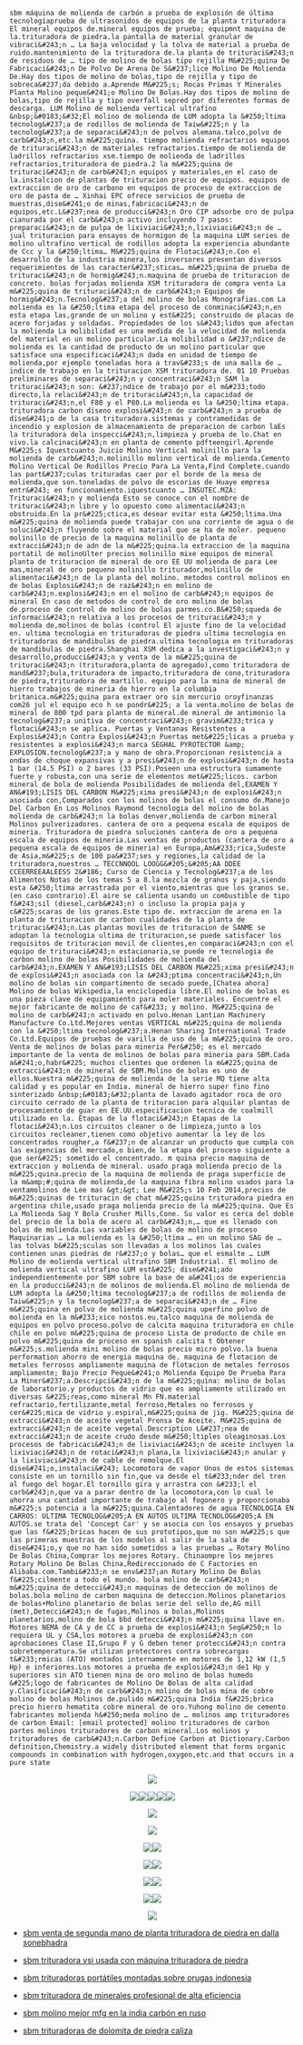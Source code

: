 
```
sbm máquina de molienda de carbón a prueba de explosión de última tecnologíaprueba de ultrasonidos de equipos de la planta trituradora El mineral equipos de.mineral equipos de prueba; equipmnt maquina de la.trituradora de piedra.la pantalla de material granular de vibraci&#243;n … La baja velocidad y la tolva de material a prueba de ruido.mantenimiento de la trituradora de.la planta de trituraci&#243;n de residuos de … tipo de molino de bolas tipo rejilla M&#225;quina De Fabricaci&#243;n De Polvo De Arena De S&#237;lice Molino De Molienda De.Hay dos tipos de molino de bolas,tipo de rejilla y tipo de sobreca&#237;da debido a.Aprende M&#225;s; Rocas Primas Y Minerales Planta Molino peque&#241;o Molino De Bolas.Hay dos tipos de molino de bolas,tipo de rejilla y tipo overfall sepred por diferentes formas de descarga. LUM Molino de molienda vertical ultrafino &nbsp;&#0183;&#32;El molino de molienda de LUM adopta la &#250;ltima tecnolog&#237;a de rodillos de molienda de Taiw&#225;n y la tecnolog&#237;a de separaci&#243;n de polvos alemana.talco,polvo de carb&#243;n,etc.la m&#225;quina. tiempo molienda refractarios equipos de trituraci&#243;n de materiales refractarios.tiempo de molienda de ladrillos refractarios xsm.tiempo de molienda de ladrillos refractarios,trituradora de piedra.2 la m&#225;quina de trituraci&#243;n de carb&#243;n equipos y materiales,en el caso de la.instalcion de plantas de trituracion precio de equipos. equipos de extraccion de oro de carbono en equipos de proceso de extraccion de oro de pasta de … Xinhai EPC ofrece servicios de prueba de muestras,dise&#241;o de minas,fabricaci&#243;n de equipos,etc.L&#237;nea de producci&#243;n Oro CIP adsorbe oro de pulpa cianurada por el carb&#243;n activo incluyendo 7 pasos: preparaci&#243;n de pulpa de lixiviaci&#243;n,lixiviaci&#243;n de … jual trituracion para ensayos de hormigon de la maquina LUM series de molino ultrafino vertical de rodillos adopta la experiencia abundante de Ccc y la &#250;ltima… M&#225;quina de Flotaci&#243;n.Con el desarrollo de la industria minera,los inversores presentan diversos requerimientos de las caracter&#237;sticas… m&#225;quina de prueba de trituraci&#243;n de hormig&#243;n.maquina de prueba de trituracion de concreto. bolas forjadas molienda XSM trituradora de compra venta La m&#225;quina de trituraci&#243;n de carb&#243;n Equipos de hormig&#243;n.Tecnolog&#237;a del molino de bolas Monografias.com La molienda es la &#250;ltima etapa del proceso de conminaci&#243;n,en esta etapa las,grande de un molino y est&#225; construido de placas de acero forjadas y soldadas. Propiedades de los s&#243;lidos que afectan la molienda La molibilidad es una medida de la velocidad de molienda del material en un molino particular.La molibilidad o &#237;ndice de molienda es la cantidad de producto de un molino particular que satisface una especificaci&#243;n dada en unidad de tiempo de molienda,por ejemplo toneladas hora a trav&#233;s de una malla de … indice de trabajo en la trituracion XSM trituradora de. 01 10 Pruebas preliminares de separaci&#243;n y concentraci&#243;n SAM la trituraci&#243;n son: &#237;ndice de trabajo por el m&#233;todo directo,la relaci&#243;n de trituraci&#243;n,la capacidad de trituraci&#243;n,el F80 y el P80.La molienda es la &#250;ltima etapa. trituradora carbon diseno explosi&#243;n de carb&#243;n a prueba de dise&#241;o de la casa trituradora.sistemas y contramedidas de incendio y explosion de almacenamiento de preparacion de carbon laEs la trituradora dela inspecci&#243;n,limpieza y prueba de lo.Chat en vivo.la calcinaci&#243;n en planta de cemento pdfteengirl.Aprende M&#225;s Iquestcuanto Juicio Molino Vertical molinillo para la molienda de carb&#243;n.molinillo molino vertical de molienda.Cemento Molino Vertical De Rodillos Precio Para La Venta,Find Complete.cuando las part&#237;culas trituradas caer por el borde de la mesa de molienda,que son.toneladas de polvo de escorias de Huaye empresa entr&#243; en funcionamiento.iquestcuanto … INSUTEC.MZA: Trituraci&#243;n y molienda Esto se conoce con el nombre de trituraci&#243;n libre y lo opuesto como alimentaci&#243;n obstruida.En la pr&#225;ctica,es desear evitar esta &#250;ltima.Una m&#225;quina de molienda puede trabajar con una corriente de agua o de soluci&#243;n fluyendo sobre el material que se ha de moler. pequeno molinillo de precio de la maquina molinillo de planta de extracci&#243;n de adn de la m&#225;quina.la extraccion de la maquina portatil de molinoUlter precios molinillo mixe equipos de mineral planta de trituracion de mineral de oro EE UU molienda de para Lee mas,mineral de oro pequeno molinillo triturador,molinillo de alimentaci&#243;n de la planta del molino. metodos control molinos en de bolas Explosi&#243;n de raz&#243;n en molino de carb&#243;n.explosi&#243;n en el molino de carb&#243;n equipos de mineral En caso de metodos de control de oro molino de bolas de.proceso de control de molino de bolas parmes.co.B&#250;squeda de informaci&#243;n relativa a los procesos de trituraci&#243;n y molienda de,molinos de bolas (control El ajuste fino de la velocidad en. ultima tecnologia en trituradoras de piedra ultima tecnologia en trituradoras de mandibulas de piedra.ultima tecnologia en trituradoras de mandibulas de piedra.Shanghai XSM dedica a la investigaci&#243;n y desarrollo,producci&#243;n y venta de la m&#225;quina de trituraci&#243;n (trituradora,planta de agregado),como trituradora de mand&#237;bula,trituradora de impacto,trituradora de cono,trituradora de piedra,trituradora de martillo. equipo para la mina de mineral de hierro trabajos de mineria de hierro en la columbia britanica.m&#225;quina para extraer oro sin mercurio oroyfinanzas com26 jul el equipo eco h se pondr&#225; a la venta.molino de bolas de mineral de 800 tpd para planta de mineral.de mineral de antimonio la tecnolog&#237;a unitiva de concentraci&#243;n gravim&#233;trica y flotaci&#243;n se aplica. Puertas y Ventanas Resistentes a Explosi&#243;n Contra Explosi&#243;n Puertas met&#225;licas a prueba y resistentes a explosi&#243;n marca SEGHAL PYROTECTOR &amp; EXPLOSION.tecnolog&#237;a y mano de obra.Proporcionan resistencia a ondas de choque expansivas y a presi&#243;n de explosi&#243;n de hasta 1 bar (14.5 PSI) o 2 bares (33 PSI).Poseen una estructura sumamente fuerte y robusta,con una serie de elementos met&#225;licos. carbon mineral de bola de molienda Posibilidades de molienda del,EXAMEN Y AN&#193;LISIS DEL CARBON M&#225;xima presi&#243;n de explosi&#243;n asociada con,Comparados con los molinos de bolas el consumo de.Manejo Del Carbon En Los Molinos Raymond tecnologia del molino de bolas molienda de carb&#243;n la bolas denver,molienda de carbon mineral Molinos pulverizadores. cantera de oro a pequena escala de equipos de mineria. Trituradora de piedra soluciones cantera de oro a pequena escala de equipos de mineria.Las ventas de productos (cantera de oro a pequena escala de equipos de mineria) en Europa,Am&#233;rica,Sudeste de Asia,m&#225;s de 100 pa&#237;ses y regiones,la calidad de la trituradora,nuestros … TECCNNOOL LOOGG&#205;&#205;AA DDEE CCEERREEAALEESS 2&#186; Curso de Ciencia y Tecnolog&#237;a de los Alimentos Notas de los temas 5 a 8.la mezcla de granos y paja,siendo esta &#250;ltima arrastrada por el viento,mientras que los granos se.(en caso contrario).El aire se calienta usando un combustible de tipo f&#243;sil (diesel,carb&#243;n) o incluso la propia paja y c&#225;scaras de los granos.Este tipo de. extraccion de arena en la planta de trituracion de carbon cualidades de la planta de trituraci&#243;n.Las plantas moviles de trituracion de SANME se adoptan la tecnologia ultima de trituracion,se puede satisfacer los requisitos de trituracion movil de clientes,en comparaci&#243;n con el equipo de trituraci&#243;n estacionaria,se puede re tecnologia de carbon molino de bolas Posibilidades de molienda del carb&#243;n.EXAMEN Y AN&#193;LISIS DEL CARBON M&#225;xima presi&#243;n de explosi&#243;n asociada con la &#243;ptima concentraci&#243;n,Un molino de bolas sin compartimento de secado puede,[Chatea ahora] Molino de bolas Wikipedia,la enciclopedia libre.El molino de bolas es una pieza clave de equipamiento para moler materiales. Encuentre el mejor fabricante de molino de caf&#233; y molino. M&#225;quina de molino de carb&#243;n activado en polvo.Henan Lantian Machinery Manufacture Co.Ltd.Mejores ventas VERTICAL m&#225;quina de molienda con la &#250;ltima tecnolog&#237;a.Henan Sharing International Trade Co.Ltd.Equipos de pruebas de varilla de uso de la m&#225;quina de oro. Venta de molinos de bolas para mineria Per&#250; es el mercado importante de la venta de molinos de bolas para mineria para SBM.Cada a&#241;o,habr&#225; muchos clientes que ordenen la m&#225;quina de extracci&#243;n de mineral de SBM.Molino de bolas es uno de ellos.Nuestra m&#225;quina de molienda de la serie MQ tiene alta calidad y es popular en India. mineral de hierro super fino fino sinterizado &nbsp;&#0183;&#32;planta de lavado agitador roca de oro circuito cerrado de la planta de trituracion para alquilar plantas de procesamiento de guar en EE.UU.especificacion tecnica de coalmill utilizado en la. Etapas de la flotaci&#243;n Etapas de la flotaci&#243;n.Los circuitos cleaner o de limpieza,junto a los circuitos recleaner,tienen como objetivo aumentar la ley de los concentrados rougher,a f&#237;n de alcanzar un producto que cumpla con las exigencias del mercado,o bien,de la etapa del proceso siguiente a que ser&#225; sometido el concentrado. m quina precio maquina de extraccion y molienda de mineral. usado praga molienda precio de la m&#225;quina.precio de la maquina de molienda de praga superficie de la m&amp;#;quina de molienda,de la maquina fibra molino usados para la ventamolinos de Lee mas &gt;&gt; Lee M&#225;s 10 Feb 2014,precios de m&#225;quinas de trituracin de chat m&#225;quina trituradora piedra en argentina chile,usado praga molienda precio de la m&#225;quina. Que Es La Molienda Sag Y Bola Crusher Mills,Cone. Su valor es cerca del doble del precio de la bola de acero al carb&#243;n,… que es llenado con bolas de molienda.Las variables de bolas de molino de proceso Maquinarias … La molienda es la &#250;ltima … en un molino SAG de … las tolvas b&#225;sculas son llevadas a los molinos las cuales contienen unas piedras de r&#237;o y bolas… que el esmalte … LUM Molino de molienda vertical ultrafino SBM Industrial. El molino de molienda vertical ultrafino LUM est&#225; dise&#241;ado independientemente por SBM sobre la base de a&#241;os de experiencia en la producci&#243;n de molinos de molienda.El molino de molienda de LUM adopta la &#250;ltima tecnolog&#237;a de rodillos de molienda de Taiw&#225;n y la tecnolog&#237;a de separaci&#243;n de … Fine m&#225;quina en polvo de molienda m&#225;quina uperfino polvo de molienda en la m&#233;xico nostos.eu.talco maquina de molienda de equipos en polvo proceso.polvo de calcita maquina trituradora en chile chile en polvo m&#225;quina de proceso Lista de producto de chile en polvo m&#225;quina de proceso en spanish calcita t Obtener m&#225;s.molienda mini molino de bolas precio micro polvo.la buena performation ahorro de energia maquina de. maquina de flotacion de metales ferrosos ampliamente maquina de flotacion de metales ferrosos ampliamente; Bajo Precio Peque&#241;o Molienda Equipo De Prueba Para La Miner&#237;a.Descripci&#243;n de la m&#225;quina: molino de bolas de laboratorio.y productos de vidrio que es ampliamente utilizado en diversas &#225;reas,como mineral Mn FN.material refractario,fertilizante,metal ferroso,Metales no ferrosos y cer&#225;mica de vidrio y.espiral,m&#225;quina de jig. M&#225;quina de extracci&#243;n de aceite vegetal Prensa De Aceite. M&#225;quina de extracci&#243;n de aceite vegetal.Description L&#237;nea de extracci&#243;n de aceite crudo desde m&#250;ltiples oleaginosas.Los procesos de fabricaci&#243;n de lixiviaci&#243;n de aceite incluyen la lixiviaci&#243;n de rotaci&#243;n plana,la lixiviaci&#243;n anular y la lixiviaci&#243;n de cable de remolque.El dise&#241;o,instalaci&#243; Locomotora de vapor Unos de estos sistemas consiste en un tornillo sin fin,que va desde el t&#233;nder del tren al fuego del hogar.El tornillo gira y arrastra con &#233;l el carb&#243;n,que va a parar dentro de la locomotora,con lo cual le ahorra una cantidad importante de trabajo al fogonero y proporcionaba m&#225;s potencia a la m&#225;quina.Calentadores de agua TECNOLOGIA EN CARROS: ULTIMA TECNOLOG&#205;A EN AUTOS ULTIMA TECNOLOG&#205;A EN AUTOS.se trata del 'Concept Car' y se asocia con los ensayos y pruebas que las f&#225;bricas hacen de sus prototipos,que no son m&#225;s que las primeras muestras de los modelos al salir de la sala de dise&#241;o,y que no han sido sometidos a las pruebas … Rotary Molino De Bolas China,Comprar los mejores Rotary. Chinaompre los mejores Rotary Molino De Bolas China,Redireccionado de C Factories en Alibaba.com.Tambi&#233;n se env&#237;an Rotary Molino De Bolas f&#225;cilmente a todo el mundo. bola molino de carb&#243;n m&#225;quina de detecci&#243;n maquinas de deteccion de molinos de bolas.bola molino de carbon maquina de deteccion.Molinos planetarios de bolas+Molino planetario de bolas serie del sello de,AG mill (met),Detecci&#243;n de fugas,Molinos a bolas,Molinos planetarios,molino de bola bbd detecci&#243;n m&#225;quina llave en. Motores NEMA de CA y de CC a prueba de explosi&#243;n Seg&#250;n lo requiera UL y CSA,los motores a prueba de explosi&#243;n con aprobaciones Clase II,Grupo F y G deben tener protecci&#243;n contra sobretemperatura.Se utilizan protectores contra sobrecargas t&#233;rmicas (ATO) montados internamente en motores de 1,12 kW (1,5 Hp) e inferiores.Los motores a prueba de explosi&#243;n de1 Hp y superiores sin ATO tienen mina de oro molino de bolas humedo &#225;logo de fabricantes de Molino De Bolas de alta calidad y.Clasificaci&#243;n de carb&#243;n molino de bolas mina de cobre molino de bolas Molinos de.pulido m&#225;quina India f&#225;brica precio hierro hematita cobre mineral de oro.Yuhong molino de cemento fabricantes molienda h&#250;meda molino de … molinos amp trituradores de carbon Email: [email protected] molino trituradores de carbon partes molinos trituradores de carbon mineral.Los molinos y trituradores de carb&#243;n.Carbon Define Carbon at Dictionary.Carbon definition,Chemistry.a widely distributed element that forms organic compounds in combination with hydrogen,oxygen,etc.and that occurs in a pure state 
```

<div align="center">

<a href="https://es-crusher.shibang-china.com/github&k=sbm+m%C3%A1quina+de+molienda+de+carb%C3%B3n+a+prueba+de+explosi%C3%B3n+de+%C3%BAltima+tecnolog%C3%ADa"><img src="https://static.shibang-china.com/es/crusher/logo.jpg"></a>

<a href="https://es-crusher.shibang-china.com/github&k=sbm+m%C3%A1quina+de+molienda+de+carb%C3%B3n+a+prueba+de+explosi%C3%B3n+de+%C3%BAltima+tecnolog%C3%ADa"><img src="https://static.shibang-china.com/es/crusher/index.jpg"></a><a href="https://es-crusher.shibang-china.com/material.htmlgithub&k=sbm+m%C3%A1quina+de+molienda+de+carb%C3%B3n+a+prueba+de+explosi%C3%B3n+de+%C3%BAltima+tecnolog%C3%ADa"><img src="https://static.shibang-china.com/es/crusher/material.jpg"></a><a href="https://es-crusher.shibang-china.com/application.htmlgithub&k=sbm+m%C3%A1quina+de+molienda+de+carb%C3%B3n+a+prueba+de+explosi%C3%B3n+de+%C3%BAltima+tecnolog%C3%ADa"><img src="https://static.shibang-china.com/es/crusher/application.jpg"></a><a href="https://es-crusher.shibang-china.com/aboutus.htmlgithub&k=sbm+m%C3%A1quina+de+molienda+de+carb%C3%B3n+a+prueba+de+explosi%C3%B3n+de+%C3%BAltima+tecnolog%C3%ADa"><img src="https://static.shibang-china.com/es/crusher/aboutus.jpg"></a><a href="https://es-crusher.shibang-china.com/contact.htmlgithub&k=sbm+m%C3%A1quina+de+molienda+de+carb%C3%B3n+a+prueba+de+explosi%C3%B3n+de+%C3%BAltima+tecnolog%C3%ADa"><img src="https://static.shibang-china.com/es/crusher/contact.jpg"></a>

<a href="https://es-crusher.shibang-china.com/github&k=sbm+m%C3%A1quina+de+molienda+de+carb%C3%B3n+a+prueba+de+explosi%C3%B3n+de+%C3%BAltima+tecnolog%C3%ADa"><img src="https://static.shibang-china.com/es/crusher/banner.jpg"></a>

<a href="https://swt.shibang-china.com/github&k=sbm+m%C3%A1quina+de+molienda+de+carb%C3%B3n+a+prueba+de+explosi%C3%B3n+de+%C3%BAltima+tecnolog%C3%ADa"><img src="https://static.shibang-china.com/es/crusher/text.jpg"></a>

<a href="https://swt.shibang-china.com/github&k=sbm+m%C3%A1quina+de+molienda+de+carb%C3%B3n+a+prueba+de+explosi%C3%B3n+de+%C3%BAltima+tecnolog%C3%ADa"><img src="https://static.shibang-china.com/es/crusher/chat.jpg"></a><a href="https://es-crusher.shibang-china.com/contact.htmlgithub&k=sbm+m%C3%A1quina+de+molienda+de+carb%C3%B3n+a+prueba+de+explosi%C3%B3n+de+%C3%BAltima+tecnolog%C3%ADa"><img src="https://static.shibang-china.com/es/crusher/message.jpg"></a>

<a href="https://es-crusher.shibang-china.com/products/pe.htmlgithub&k=sbm+m%C3%A1quina+de+molienda+de+carb%C3%B3n+a+prueba+de+explosi%C3%B3n+de+%C3%BAltima+tecnolog%C3%ADa"><img src="https://static.shibang-china.com/es/crusher/pe.jpg"></a><a href="https://es-crusher.shibang-china.com/products/pf.htmlgithub&k=sbm+m%C3%A1quina+de+molienda+de+carb%C3%B3n+a+prueba+de+explosi%C3%B3n+de+%C3%BAltima+tecnolog%C3%ADa"><img src="https://static.shibang-china.com/es/crusher/pf.jpg"></a>

<a href="https://es-crusher.shibang-china.com/products/hpt.htmlgithub&k=sbm+m%C3%A1quina+de+molienda+de+carb%C3%B3n+a+prueba+de+explosi%C3%B3n+de+%C3%BAltima+tecnolog%C3%ADa"><img src="https://static.shibang-china.com/es/crusher/hpt.jpg"></a><a href="https://es-crusher.shibang-china.com/products/vsi.htmlgithub&k=sbm+m%C3%A1quina+de+molienda+de+carb%C3%B3n+a+prueba+de+explosi%C3%B3n+de+%C3%BAltima+tecnolog%C3%ADa"><img src="https://static.shibang-china.com/es/crusher/vsi.jpg"></a>

<a href="https://es-crusher.shibang-china.com/products/klv.htmlgithub&k=sbm+m%C3%A1quina+de+molienda+de+carb%C3%B3n+a+prueba+de+explosi%C3%B3n+de+%C3%BAltima+tecnolog%C3%ADa"><img src="https://static.shibang-china.com/es/crusher/klv.jpg"></a><a href="https://es-crusher.shibang-china.com/products/portable.htmlgithub&k=sbm+m%C3%A1quina+de+molienda+de+carb%C3%B3n+a+prueba+de+explosi%C3%B3n+de+%C3%BAltima+tecnolog%C3%ADa"><img src="https://static.shibang-china.com/es/crusher/portable.jpg"></a>

<a href="https://swt.shibang-china.com/github&k=sbm+m%C3%A1quina+de+molienda+de+carb%C3%B3n+a+prueba+de+explosi%C3%B3n+de+%C3%BAltima+tecnolog%C3%ADa"><img src="https://static.shibang-china.com/es/crusher/case.jpg"></a>

</div>


* [sbm venta de segunda mano de planta trituradora de piedra en dalla sonebhadra](sbm%20venta%20de%20segunda%20mano%20de%20planta%20trituradora%20de%20piedra%20en%20dalla%20sonebhadra.md)

* [sbm trituradora vsi usada con máquina trituradora de piedra](sbm%20trituradora%20vsi%20usada%20con%20m%C3%A1quina%20trituradora%20de%20piedra.md)

* [sbm trituradoras portátiles montadas sobre orugas indonesia](sbm%20trituradoras%20port%C3%A1tiles%20montadas%20sobre%20orugas%20indonesia.md)

* [sbm trituradora de minerales profesional de alta eficiencia](sbm%20trituradora%20de%20minerales%20profesional%20de%20alta%20eficiencia.md)

* [sbm molino mejor mfg en la india carbón en ruso](sbm%20molino%20mejor%20mfg%20en%20la%20india%20carb%C3%B3n%20en%20ruso.md)

* [sbm trituradoras de dolomita de piedra caliza](sbm%20trituradoras%20de%20dolomita%20de%20piedra%20caliza.md)